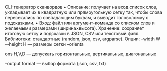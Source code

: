 CLI-генератор сканвордов
• Описание: получает на вход список слов, укладывает их в квадратную или
прямоугольную сетку так, чтобы слова пересекались по совпадающим буквам, и
выводит головоломку с подсказками.
• Вход: файл или аргумент-команда со списком слов и желаемыми размерами
(ширина×высота).
Хранение: сохраняет итоговую сетку и подсказки в JSON, CSV или текстовый файл.
Библиотеки: стандартные (random, json, csv, argparse).
Опции:
–width W --height H — размеры сетки
–orienta

ons H,V,D — допускать горизонтальные, вертикальные, диагональные

–output format — выбор формата (json, csv, txt)
